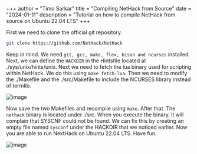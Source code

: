 +++
author = "Timo Sarkar"
title = "Compiling NetHack from Source"
date = "2024-01-11"
description = "Tutorial on how to compile NetHack from source on Ubuntu 22.04 LTS"
+++

First we need to clone the official git repository.

```bash
git clone https://github.com/NetHack/NetHack
```

Keep in mind. We need ```git, gcc, make, flex, bison and ncurses``` installed. Next, we can define the ```HACKDIR``` in the Hintsfile located at ./sys/unix/hints/unix.
Next we need to fetch the lua binary used for scripting within NetHack. We do this using ```make fetch-lua```. Then we need to modify the ./Makefile and the ./src/Makefile to include the NCURSES library instead of termlib.

![image](https://github.com/sartimo/sartimo.github.io/assets/71646577/dd518eb6-fed3-4a2d-a123-93149297d51b)

Now save the two Makefiles and recompile using ```make```. After that. The ```nethack``` binary is located under ./src. When you execute the binary, it will complain that SYSCNF could not be found.
We can fix this by creating an empty file named ```sysconf``` under the HACKDIR that we noticed earlier. Now you are able to run NextHack on Ubuntu 22.04 LTS. Have fun.

![image](https://github.com/sartimo/sartimo.github.io/assets/71646577/bf8e7718-4fbc-494d-a5ae-79dbaf7a71a4)
